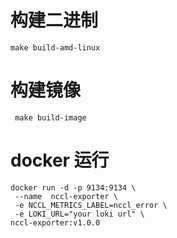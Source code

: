 # 构建二进制
```shell
make build-amd-linux
```

# 构建镜像
```shell
 make build-image
```

# docker 运行
```shell
docker run -d -p 9134:9134 \
 --name  nccl-exporter \
 -e NCCL_METRICS_LABEL=nccl_error \
 -e LOKI_URL="your loki url" \
nccl-exporter:v1.0.0
```
